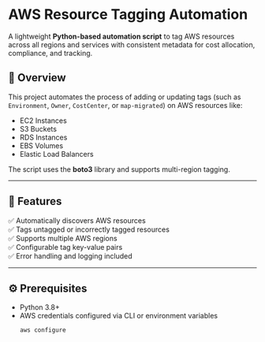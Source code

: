 # AWS Resource Tagging Automation

A lightweight **Python-based automation script** to tag AWS resources across all regions and services with consistent metadata for cost allocation, compliance, and tracking.

## 🚀 Overview
This project automates the process of adding or updating tags (such as `Environment`, `Owner`, `CostCenter`, or `map-migrated`) on AWS resources like:
- EC2 Instances
- S3 Buckets
- RDS Instances
- EBS Volumes
- Elastic Load Balancers

The script uses the **boto3** library and supports multi-region tagging.

---

## 🧩 Features
✅ Automatically discovers AWS resources  
✅ Tags untagged or incorrectly tagged resources  
✅ Supports multiple AWS regions  
✅ Configurable tag key-value pairs  
✅ Error handling and logging included  

---

## ⚙️ Prerequisites
- Python 3.8+
- AWS credentials configured via CLI or environment variables  
  ```bash
  aws configure

